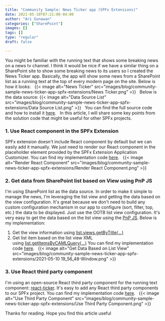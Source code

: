 ```yaml
---
title: "Community Sample: News Ticker app (SPFx Extensions)"
date: 2021-05-10T07:21:00-04:00
author: "Ari Gunawan"
categories: ["SharePoint"]
images: []
tags: []
type: "regular"
draft: false

---
```


You might be familiar with the running text that shows some breaking
news on a news tv channel. I think it would be nice if we have a similar
thing on a SharePoint site to show some breaking news to its users so I
created the News Ticker app. Basically, the app will show some news from
a SharePoint list as a running text at the top of every modern page on
the site. Below is how it looks:
 
{{< image alt="News Ticker" src="images/blog/community-sample-news-ticker-app-spfx-extensions/News Ticker.png" >}}
 
Below is the data source:
{{< image alt="Data Source List" src="images/blog/community-sample-news-ticker-app-spfx-extensions/Data Source List.png" >}}
 
You can find the full source code and how to install
it [here](https://github.com/pnp/sp-dev-fx-extensions/tree/main/samples/react-application-news-ticker).
 
In this article, I will share some key points from the solution code
that might be useful for other SPFx projects.
 
### 1. Use React component in the SPFx Extension

SPFx extension doesn\'t include React component by default but we can
easily add it manually.
We just need to render our React component in the placeholder element
provided by the SPFx Extension Application Customizer.
You can find my implementation
code [here](https://github.com/pnp/sp-dev-fx-extensions/blob/635f2cc96302b193ed9fbcfbc8789ffcca229748/samples/react-application-news-ticker/src/extensions/newsTicker/NewsTickerApplicationCustomizer.ts#L87 "Github link").
 
{{< image alt="Render React Component" src="images/blog/community-sample-news-ticker-app-spfx-extensions/Render React Component.png" >}}
 
### 2. Get data from SharePoint list based on View using PnP JS

I\'m using SharePoint list as the data source.
In order to make it simple to manage the news, I\'m leveraging the list
view and getting the data based on the view configuration.
It\'s great because we don\'t need to build any custom configuration
mechanism in our app to configure (sort, filter, top, etc.) the data to
be displayed. Just use the OOTB list view configuration.
It\'s very easy to get the data based on the list view using the [PnP
JS](https://pnp.github.io/pnpjs/sp/). Below is my implementation:
1.  Get the view information
    using [list.views.getByTitle(\...)](https://pnp.github.io/pnpjs/sp/views/#get-views-in-a-list)
2.  Get list item based on the list view XML
    using [list.getItemsByCAMLQuery(\...)](https://pnp.github.io/pnpjs/sp/lists/#get-list-items-using-a-caml-query)
You can find my implementation
code [here](https://github.com/pnp/sp-dev-fx-extensions/blob/a2f8ca83d13978835c5a7468c68a2a460bf58a50/samples/react-application-news-ticker/src/extensions/newsTicker/service/SpService.ts#L10).
 
{{< image alt="Get Data Based on List View" src="images/blog/community-sample-news-ticker-app-spfx-extensions/2021-05-10 19_56_48-Window.png" >}}
 
### 3. Use React third party component 

I\'m using an open-source React third party component for the running
text component:
[react-ticker](https://github.com/AndreasFaust/react-ticker).
It\'s easy to add any React third party components to our SPFx project.
You can find my implementation code
[here](https://github.com/pnp/sp-dev-fx-extensions/blob/main/samples/react-application-news-ticker/src/extensions/newsTicker/components/NewsTicker.tsx).
 
{{< image alt="Use Third Party Component" src="images/blog/community-sample-news-ticker-app-spfx-extensions/Use Third Party Component.png" >}}

Thanks for reading. Hope you find this article
useful
